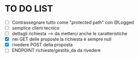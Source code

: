 # TO DO LIST

- [ ] Contrassegnare tutto come "protected path" con @Logged
- [ ] semplice client tecnico
- [ ] dettagli richiesta --> da metterci anche le caratteristiche
- [x] nei GET delle proposte la richiesta è sempre null
- [x] rivedere POST della proposta
- [ ] ENDPOINT richieste/gestite_da da rivedere